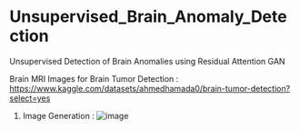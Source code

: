 # Unsupervised_Brain_Anomaly_Detection
Unsupervised Detection of Brain Anomalies using Residual Attention GAN

Brain MRI Images for Brain Tumor Detection : https://www.kaggle.com/datasets/ahmedhamada0/brain-tumor-detection?select=yes

1. Image Generation : ![image](https://github.com/nnajeh/Unsupervised_Brain_Anomaly_Detection/assets/38373885/fed7ffd7-e552-4921-bf6e-1327c6a65a23)


